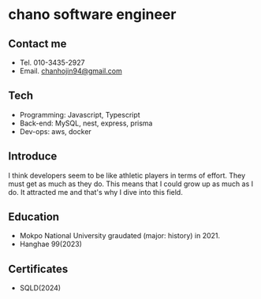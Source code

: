 # chano software engineer
## Contact me
+ Tel. 010-3435-2927
+ Email. chanhojin94@gmail.com
  
## Tech
+ Programming: Javascript, Typescript
+ Back-end: MySQL, nest, express, prisma
+ Dev-ops: aws, docker

## Introduce
<p>I think developers seem to be like athletic players in terms of effort. They must get as much as they do. This means that I could grow up as much as I do. It attracted me and that's why I dive into this field.</p>

## Education
+ Mokpo National University graudated (major: history) in 2021.
+ Hanghae 99(2023)

## Certificates
+ SQLD(2024)
